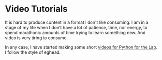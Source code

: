 # Video Tutorials
It is hard to produce content in a format I don't like consuming. I am in a stage of my life when I don't have a lot of patience, time, nor energy, to spend marathonic amounts of time trying to learn something new. And video is very tiring to consume. 

In any case, I have started making some short [videos for Python for the Lab](https://www.youtube.com/channel/UCghcPYUz5jiY5uf1_eExbPg?view_as=subscriber). I follow the style of eghead. 